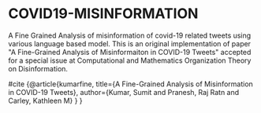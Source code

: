 # COVID19-MISINFORMATION
A Fine Grained Analysis of misinformation of covid-19 related tweets using various language based model. This is an original implementation of paper "A Fine-Grained Analysis of Misinformaiton in COVID-19 Tweets" accepted for a special issue at Computational and Mathematics Organization Theory on Disinformation.

#cite
{@article{kumarfine,
  title={A Fine-Grained Analysis of Misinformation in COVID-19 Tweets},
  author={Kumar, Sumit and Pranesh, Raj Ratn and Carley, Kathleen M}
}
}
